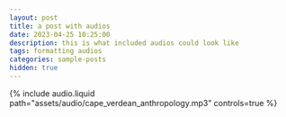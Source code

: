 ```yaml
---
layout: post
title: a post with audios
date: 2023-04-25 10:25:00
description: this is what included audios could look like
tags: formatting audios
categories: sample-posts
hidden: true
---
```


<div class="row mt-3">
  <div class="col-sm mt-3 mt-md-0">
    {% include audio.liquid path="assets/audio/cape_verdean_anthropology.mp3" controls=true %}
  </div>
</div>

